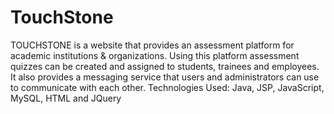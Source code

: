 # TouchStone
TOUCHSTONE is a website that provides an assessment platform for academic institutions &amp; organizations. Using this platform assessment quizzes can be created and assigned to students, trainees and employees. It also provides a messaging service that users and administrators can use to communicate with each other. Technologies Used: Java, JSP, JavaScript, MySQL, HTML and JQuery
